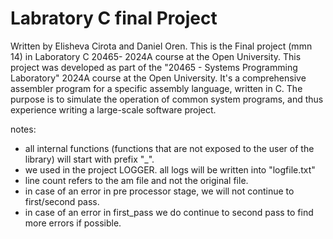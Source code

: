 # Labratory C final Project 
Written by Elisheva Cirota and Daniel Oren.
This is the Final project (mmn 14) in Laboratory C 20465- 2024A course at the Open University. This project was developed as part of the "20465 - Systems Programming Laboratory" 2024A course at the Open University. It's a comprehensive assembler program for a specific assembly language, written in C. The purpose is to simulate the operation of common system programs, and thus experience writing a large-scale software project.

notes:
- all internal functions (functions that are not exposed to the user of the library) will start with prefix "_".
- we used in the project LOGGER. all logs will be written into "logfile.txt"
- line count refers to the am file and not the original file.
- in case of an error in pre processor stage, we will not continue to first/second pass.
- in case of an error in first_pass we do continue to second pass to find more errors if possible.


